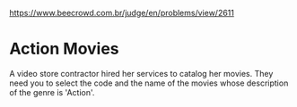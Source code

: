 https://www.beecrowd.com.br/judge/en/problems/view/2611

# Action Movies

A video store contractor hired her services to catalog her movies. They need
you to select the code and the name of the movies whose description of the
genre is 'Action'.
